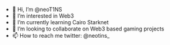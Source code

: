 - 👋 Hi, I’m @neoT1NS
- 👀 I’m interested in Web3
- 🌱 I’m currently learning Cairo Starknet
- 💞️ I’m looking to collaborate on Web3 based gaming projects
- 📫 How to reach me twitter: @neotins_

<!---
neoT1NS/neoT1NS is a ✨ special ✨ repository because its `README.md` (this file) appears on your GitHub profile.
You can click the Preview link to take a look at your changes.
--->
